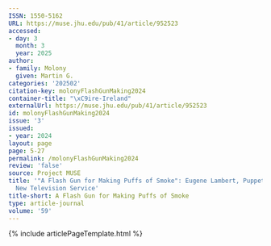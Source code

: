 ```yaml
---
ISSN: 1550-5162
URL: https://muse.jhu.edu/pub/41/article/952523
accessed:
- day: 3
  month: 3
  year: 2025
author:
- family: Molony
  given: Martin G.
categories: '202502'
citation-key: molonyFlashGunMaking2024
container-title: "\xC9ire-Ireland"
externalUrl: https://muse.jhu.edu/pub/41/article/952523
id: molonyFlashGunMaking2024
issue: '3'
issued:
- year: 2024
layout: page
page: 5-27
permalink: /molonyFlashGunMaking2024
review: 'false'
source: Project MUSE
title: '"A Flash Gun for Making Puffs of Smoke": Eugene Lambert, Puppetry, and Ireland''s
  New Television Service'
title-short: A Flash Gun for Making Puffs of Smoke
type: article-journal
volume: '59'
---
```

{% include articlePageTemplate.html %}